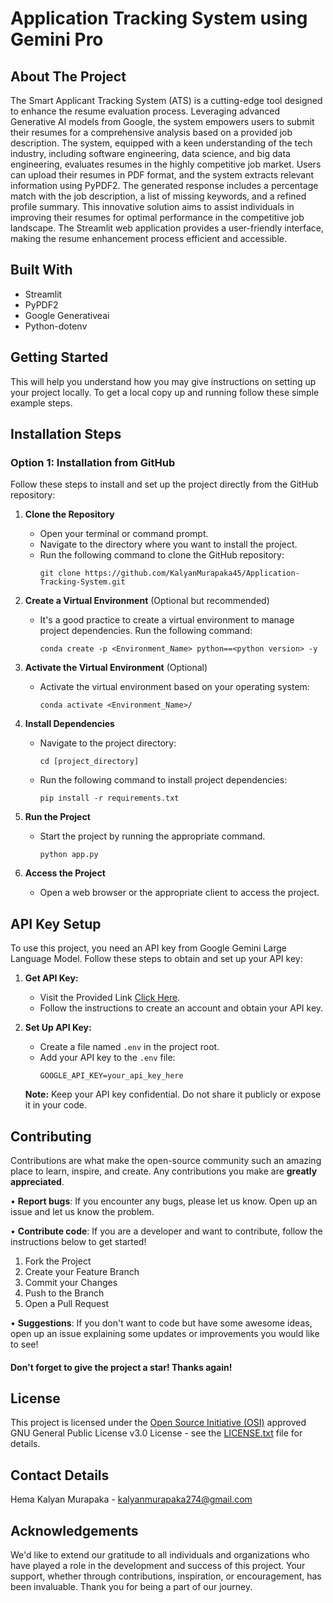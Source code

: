 # Application Tracking System using Gemini Pro

## About The Project

The Smart Applicant Tracking System (ATS) is a cutting-edge tool designed to enhance the resume evaluation process. Leveraging advanced Generative AI models from Google, the system empowers users to submit their resumes for a comprehensive analysis based on a provided job description. The system, equipped with a keen understanding of the tech industry, including software engineering, data science, and big data engineering, evaluates resumes in the highly competitive job market. Users can upload their resumes in PDF format, and the system extracts relevant information using PyPDF2. The generated response includes a percentage match with the job description, a list of missing keywords, and a refined profile summary. This innovative solution aims to assist individuals in improving their resumes for optimal performance in the competitive job landscape. The Streamlit web application provides a user-friendly interface, making the resume enhancement process efficient and accessible.

## Built With

 - Streamlit
 - PyPDF2
 - Google Generativeai
 - Python-dotenv

## Getting Started

This will help you understand how you may give instructions on setting up your project locally.
To get a local copy up and running follow these simple example steps.

## Installation Steps

### Option 1: Installation from GitHub

Follow these steps to install and set up the project directly from the GitHub repository:

1. **Clone the Repository**
   - Open your terminal or command prompt.
   - Navigate to the directory where you want to install the project.
   - Run the following command to clone the GitHub repository:
     ```
     git clone https://github.com/KalyanMurapaka45/Application-Tracking-System.git
     ```

2. **Create a Virtual Environment** (Optional but recommended)
   - It's a good practice to create a virtual environment to manage project dependencies. Run the following command:
     ```
     conda create -p <Environment_Name> python==<python version> -y
     ```

3. **Activate the Virtual Environment** (Optional)
   - Activate the virtual environment based on your operating system:
       ```
       conda activate <Environment_Name>/
       ```

4. **Install Dependencies**
   - Navigate to the project directory:
     ```
     cd [project_directory]
     ```
   - Run the following command to install project dependencies:
     ```
     pip install -r requirements.txt
     ```

5. **Run the Project**
   - Start the project by running the appropriate command.
     ```
     python app.py
     ```

6. **Access the Project**
   - Open a web browser or the appropriate client to access the project.


## API Key Setup

To use this project, you need an API key from Google Gemini Large Language Model. Follow these steps to obtain and set up your API key:

1. **Get API Key:**
   - Visit the Provided Link [Click Here](https://makersuite.google.com/app/apikey).
   - Follow the instructions to create an account and obtain your API key.

2. **Set Up API Key:**
   - Create a file named `.env` in the project root.
   - Add your API key to the `.env` file:
     ```dotenv
     GOOGLE_API_KEY=your_api_key_here
     ```

   **Note:** Keep your API key confidential. Do not share it publicly or expose it in your code.<br>


## Contributing

Contributions are what make the open-source community such an amazing place to learn, inspire, and create. Any contributions you make are **greatly appreciated**.

• **Report bugs**: If you encounter any bugs, please let us know. Open up an issue and let us know the problem.

• **Contribute code**: If you are a developer and want to contribute, follow the instructions below to get started!

1. Fork the Project
2. Create your Feature Branch
3. Commit your Changes
4. Push to the Branch
5. Open a Pull Request

• **Suggestions**: If you don't want to code but have some awesome ideas, open up an issue explaining some updates or improvements you would like to see!

#### Don't forget to give the project a star! Thanks again!

## License

This project is licensed under the [Open Source Initiative (OSI)](https://opensource.org/) approved GNU General Public License v3.0 License - see the [LICENSE.txt](LICENSE.txt) file for details.<br>


## Contact Details

Hema Kalyan Murapaka - [kalyanmurapaka274@gmail.com](kalyanmurapaka274@gmail.com)<br>


## Acknowledgements

We'd like to extend our gratitude to all individuals and organizations who have played a role in the development and success of this project. Your support, whether through contributions, inspiration, or encouragement, has been invaluable. Thank you for being a part of our journey.

